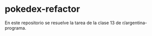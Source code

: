 # pokedex-refactor
En este repositorio se resuelve la tarea de la clase 13 de r/argentina-programa. 
